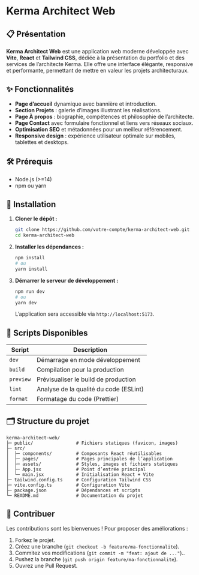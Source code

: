 # Kerma Architect Web

## 📋 Présentation

**Kerma Architect Web** est une application web moderne développée avec **Vite**, **React** et **Tailwind CSS**, dédiée à la présentation du portfolio et des services de l’architecte Kerma. Elle offre une interface élégante, responsive et performante, permettant de mettre en valeur les projets architecturaux.

## ✨ Fonctionnalités

- **Page d’accueil** dynamique avec bannière et introduction.
- **Section Projets** : galerie d’images illustrant les réalisations.
- **Page À propos** : biographie, compétences et philosophie de l’architecte.
- **Page Contact** avec formulaire fonctionnel et liens vers réseaux sociaux.
- **Optimisation SEO** et métadonnées pour un meilleur référencement.
- **Responsive design** : expérience utilisateur optimale sur mobiles, tablettes et desktops.

## 🛠️ Prérequis

- Node.js (>=14)
- npm ou yarn

## 🚀 Installation

1. **Cloner le dépôt :**
   ```bash
   git clone https://github.com/votre-compte/kerma-architect-web.git
   cd kerma-architect-web
   ```

2. **Installer les dépendances :**
   ```bash
   npm install
   # ou
   yarn install
   ```

3. **Démarrer le serveur de développement :**
   ```bash
   npm run dev
   # ou
   yarn dev
   ```
   L’application sera accessible via `http://localhost:5173`.

## 🔧 Scripts Disponibles

| Script         | Description                             |
| -------------- | --------------------------------------- |
| `dev`          | Démarrage en mode développement         |
| `build`        | Compilation pour la production          |
| `preview`      | Prévisualiser le build de production    |
| `lint`         | Analyse de la qualité du code (ESLint)  |
| `format`       | Formatage du code (Prettier)           |

## 🗂️ Structure du projet

```
kerma-architect-web/
├─ public/                # Fichiers statiques (favicon, images)
├─ src/
│  ├─ components/         # Composants React réutilisables
│  ├─ pages/              # Pages principales de l’application
│  ├─ assets/             # Styles, images et fichiers statiques
│  ├─ App.jsx             # Point d’entrée principal
│  └─ main.jsx            # Initialisation React + Vite
├─ tailwind.config.ts     # Configuration Tailwind CSS
├─ vite.config.ts         # Configuration Vite
├─ package.json           # Dépendances et scripts
└─ README.md              # Documentation du projet
```

## 🤝 Contribuer

Les contributions sont les bienvenues ! Pour proposer des améliorations :

1. Forkez le projet.
2. Créez une branche (`git checkout -b feature/ma-fonctionnalite`).
3. Commitez vos modifications (`git commit -m "feat: ajout de ..."`)..
4. Pushez la branche (`git push origin feature/ma-fonctionnalite`).
5. Ouvrez une Pull Request.
